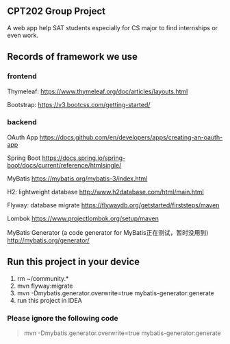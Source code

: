 ## CPT202 Group Project
A web app help SAT students especially for CS major to find internships or even work.

## Records of framework we use
### frontend
Thymeleaf:
https://www.thymeleaf.org/doc/articles/layouts.html

Bootstrap:
https://v3.bootcss.com/getting-started/

### backend
OAuth App
https://docs.github.com/en/developers/apps/creating-an-oauth-app

Spring Boot
https://docs.spring.io/spring-boot/docs/current/reference/htmlsingle/

MyBatis
https://mybatis.org/mybatis-3/index.html

H2: lightweight database
http://www.h2database.com/html/main.html

Flyway: database migrate
https://flywaydb.org/getstarted/firststeps/maven

Lombok
https://www.projectlombok.org/setup/maven

MyBatis Generator (a code generator for MyBatis正在测试，暂时没用到)
http://mybatis.org/generator/

## Run this project in your device
1. rm ~/community.*
2. mvn flyway:migrate
3. mvn -Dmybatis.generator.overwrite=true mybatis-generator:generate
4. run this project in IDEA

### Please ignore the following code
> mvn -Dmybatis.generator.overwrite=true mybatis-generator:generate